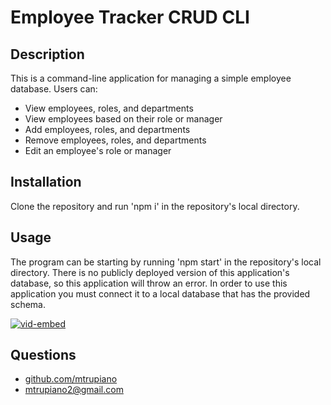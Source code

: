 # Employee Tracker CRUD CLI

## Description
This is a command-line application for managing a simple employee database. Users can:
- View employees, roles, and departments
- View employees based on their role or manager
- Add employees, roles, and departments
- Remove employees, roles, and departments
- Edit an employee's role or manager

## Installation
Clone the repository and run 'npm i' in the repository's local directory.

## Usage
The program can be starting by running 'npm start' in the repository's local directory. There is no publicly deployed version of this application's database, so this application will throw an error. In order to use this application you must connect it to a local database that has the provided schema.

[![vid-embed](http://img.youtube.com/vi/WyIVkSZLyjk/0.jpg)](https://youtu.be/WyIVkSZLyjk)

## Questions
- [github.com/mtrupiano](https://github.com/mtrupiano)
- mtrupiano2@gmail.com